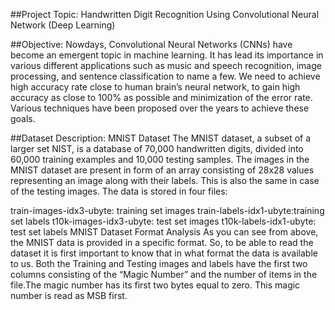 ##Project Topic:
Handwritten Digit Recognition Using Convolutional Neural Network (Deep Learning)

##Objective:
Nowdays, Convolutional Neural Networks (CNNs) have become an emergent topic in machine learning. It has lead its importance in various different applications such as music and speech recognition, image processing, and sentence classification to name a few. We need to achieve high accuracy rate close to human brain’s neural network, to gain high accuracy as close to 100% as possible and minimization of the error rate. Various techniques have been proposed over the years to achieve these goals.

##Dataset Description:
MNIST Dataset The MNIST dataset, a subset of a larger set NIST, is a database of 70,000 handwritten digits, divided into 60,000 training examples and 10,000 testing samples. The images in the MNIST dataset are present in form of an array consisting of 28x28 values representing an image along with their labels. This is also the same in case of the testing images.
The data is stored in four files:

train-images-idx3-ubyte: training set images
train-labels-idx1-ubyte:training set labels
t10k-images-idx3-ubyte: test set images
t10k-labels-idx1-ubyte: test set labels
MNIST Dataset Format Analysis As you can see from above, the MNIST data is provided in a specific format. So, to be able to read the dataset it is first important to know that in what format the data is available to us. Both the Training and Testing images and labels have the first two columns consisting of the “Magic Number” and the number of items in the file.The magic number has its first two bytes equal to zero. This magic number is read as MSB first.
